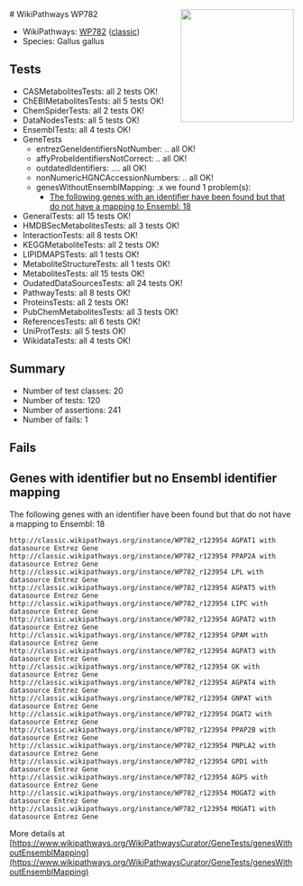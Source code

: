 <img style="float: right; width: 200px" src="https://upload.wikimedia.org/wikipedia/commons/thumb/8/83/Wplogo_with_text_500.png/640px-Wplogo_with_text_500.png" />
# WikiPathways WP782

* WikiPathways: [WP782](https://wikipathways.org/pathways/WP782) ([classic](https://classic.wikipathways.org/instance/WP782))
* Species: Gallus gallus
## Tests
* CASMetabolitesTests: all 2 tests OK!
* ChEBIMetabolitesTests: all 5 tests OK!
* ChemSpiderTests: all 2 tests OK!
* DataNodesTests: all 5 tests OK!
* EnsemblTests: all 4 tests OK!
* GeneTests
    * entrezGeneIdentifiersNotNumber: .. all OK!
    * affyProbeIdentifiersNotCorrect: .. all OK!
    * outdatedIdentifiers: .... all OK!
    * nonNumericHGNCAccessionNumbers: .. all OK!
    * genesWithoutEnsemblMapping: .x we found 1 problem(s):
        * [The following genes with an identifier have been found but that do not have a mapping to Ensembl: 18](#c4e54315)
* GeneralTests: all 15 tests OK!
* HMDBSecMetabolitesTests: all 3 tests OK!
* InteractionTests: all 8 tests OK!
* KEGGMetaboliteTests: all 2 tests OK!
* LIPIDMAPSTests: all 1 tests OK!
* MetaboliteStructureTests: all 1 tests OK!
* MetabolitesTests: all 15 tests OK!
* OudatedDataSourcesTests: all 24 tests OK!
* PathwayTests: all 8 tests OK!
* ProteinsTests: all 2 tests OK!
* PubChemMetabolitesTests: all 3 tests OK!
* ReferencesTests: all 6 tests OK!
* UniProtTests: all 5 tests OK!
* WikidataTests: all 4 tests OK!


## Summary

* Number of test classes: 20
* Number of tests: 120
* Number of assertions: 241
* Number of fails: 1

## Fails

<a name="c4e54315" />

## Genes with identifier but no Ensembl identifier mapping

The following genes with an identifier have been found but that do not have a mapping to Ensembl: 18
```
http://classic.wikipathways.org/instance/WP782_r123954 AGPAT1 with datasource Entrez Gene
http://classic.wikipathways.org/instance/WP782_r123954 PPAP2A with datasource Entrez Gene
http://classic.wikipathways.org/instance/WP782_r123954 LPL with datasource Entrez Gene
http://classic.wikipathways.org/instance/WP782_r123954 AGPAT5 with datasource Entrez Gene
http://classic.wikipathways.org/instance/WP782_r123954 LIPC with datasource Entrez Gene
http://classic.wikipathways.org/instance/WP782_r123954 AGPAT2 with datasource Entrez Gene
http://classic.wikipathways.org/instance/WP782_r123954 GPAM with datasource Entrez Gene
http://classic.wikipathways.org/instance/WP782_r123954 AGPAT3 with datasource Entrez Gene
http://classic.wikipathways.org/instance/WP782_r123954 GK with datasource Entrez Gene
http://classic.wikipathways.org/instance/WP782_r123954 AGPAT4 with datasource Entrez Gene
http://classic.wikipathways.org/instance/WP782_r123954 GNPAT with datasource Entrez Gene
http://classic.wikipathways.org/instance/WP782_r123954 DGAT2 with datasource Entrez Gene
http://classic.wikipathways.org/instance/WP782_r123954 PPAP2B with datasource Entrez Gene
http://classic.wikipathways.org/instance/WP782_r123954 PNPLA2 with datasource Entrez Gene
http://classic.wikipathways.org/instance/WP782_r123954 GPD1 with datasource Entrez Gene
http://classic.wikipathways.org/instance/WP782_r123954 AGPS with datasource Entrez Gene
http://classic.wikipathways.org/instance/WP782_r123954 MOGAT2 with datasource Entrez Gene
http://classic.wikipathways.org/instance/WP782_r123954 MOGAT1 with datasource Entrez Gene
```

More details at [https://www.wikipathways.org/WikiPathwaysCurator/GeneTests/genesWithoutEnsemblMapping](https://www.wikipathways.org/WikiPathwaysCurator/GeneTests/genesWithoutEnsemblMapping)

